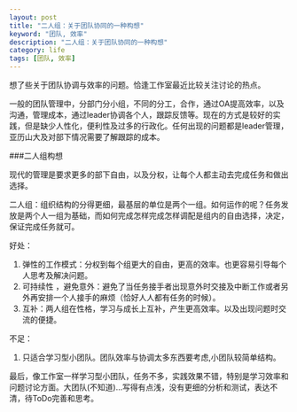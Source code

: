 ```yaml
---
layout: post
title: "二人组：关于团队协同的一种构想"
keyword: "团队, 效率"
description: "二人组：关于团队协同的一种构想"
category: life
tags: [团队, 效率]
---
```


想了些关于团队协调与效率的问题。恰逢工作室最近比较关注讨论的热点。

一般的团队管理中，分部门分小组，不同的分工，合作，通过OA提高效率，以及沟通，管理成本，通过leader协调各个人，跟踪反馈等。现在的方式是较好的实践，但是缺少人性化，便利性及过多的行政化。任何出现的问题都是leader管理，亚历山大及对部下情况需要了解跟踪的成本。

###二人组构想

现代的管理是要求更多的部下自由，以及分权，让每个人都主动去完成任务和做出选择。

二人组：组织结构的分得更细，最基层的单位是两个一组。如何运作的呢？任务发放是两个人一组为基础，而如何完成怎样完成怎样调配是组内的自由选择，决定，保证完成任务就可。

好处：

1. 弹性的工作模式：分权到每个组更大的自由，更高的效率。也更容易引导每个人思考及解决问题。
2. 可持续性 ，避免意外：避免了当任务接手者出现意外时交接及中断工作或者另外再安排一个人接手的麻烦（恰好人人都有任务的时候）。
3. 互补：两人组在性格，学习与成长上互补，产生更高效率。以及出现问题时交流的便捷。

不足：

1. 只适合学习型小团队。团队效率与协调太多东西要考虑,小团队较简单结构。


最后，像工作室一样学习型小团队，任务不多，实践效果不错，特别是学习效率和问题讨论方面。大团队(不知道)...写得有点浅，没有更细的分析和测试，表达不清，待ToDo完善和思考。
